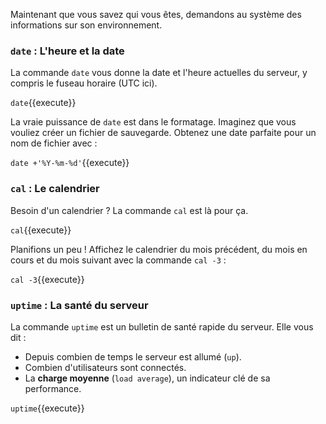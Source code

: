 Maintenant que vous savez qui vous êtes, demandons au système des informations sur son environnement.

### `date` : L'heure et la date

La commande `date` vous donne la date et l'heure actuelles du serveur, y compris le fuseau horaire (UTC ici).

`date`{{execute}}

La vraie puissance de `date` est dans le formatage. Imaginez que vous vouliez créer un fichier de sauvegarde. Obtenez une date parfaite pour un nom de fichier avec :

`date +'%Y-%m-%d'`{{execute}}

### `cal` : Le calendrier

Besoin d'un calendrier ? La commande `cal` est là pour ça.

`cal`{{execute}}

Planifions un peu ! Affichez le calendrier du mois précédent, du mois en cours et du mois suivant avec la commande `cal -3` :

`cal -3`{{execute}}

### `uptime` : La santé du serveur

La commande `uptime` est un bulletin de santé rapide du serveur. Elle vous dit :
-   Depuis combien de temps le serveur est allumé (`up`).
-   Combien d'utilisateurs sont connectés.
-   La **charge moyenne** (`load average`), un indicateur clé de sa performance.

`uptime`{{execute}}